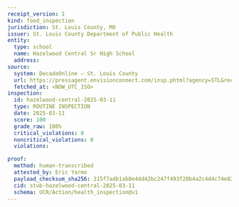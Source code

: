 ```yaml
---
receipt_version: 1
kind: food_inspection
jurisdiction: St. Louis County, MO
issuer: St. Louis County Department of Public Health
entity:
  type: school
  name: Hazelwood Central Sr High School
  address: 
source:
  system: DecadeOnline – St. Louis County
  url: https://pressagent.envisionconnect.com/insp.phtml?agency=STL&record_id=PR0003910
  fetched_at: <NOW_UTC_ISO>
inspection:
  id: hazelwood-central-2025-03-11
  type: ROUTINE INSPECTION
  date: 2025-03-11
  score: 100
  grade_raw: 100%
  critical_violations: 0
  noncritical_violations: 0
  violations:

proof:
  method: human-transcribed
  attested_by: Eric Yarmo
  payload_checksum_sha256: 315f7adb1ab8e4dd42bc247f493f20b4a2c4d4c74e82014846f4ca8fd475f6c8
  cid: stub-hazelwood-central-2025-03-11
  schema: UCR/Action/health_inspection@v1
---
```

